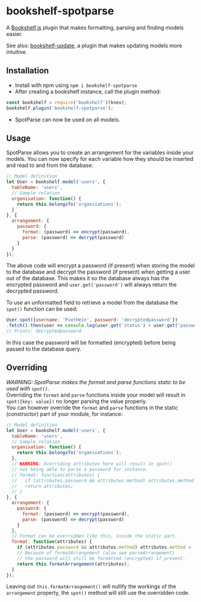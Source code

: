 # bookshelf-spotparse
A [Bookshelf.js](http://bookshelfjs.org) plugin that makes 
formatting, parsing and finding models easier.

See also: [bookshelf-update](https://github.com/7kasper/bookshelf-update), 
a plugin that makes updating models more intuitive.

## Installation
* Install with npm using `npm i bookshelf-spotparse`
* After creating a bookshelf instance, call the plugin method:
```javascript
const bookshelf = require('bookshelf')(knex);
bookshelf.plugin('bookshelf-spotparse');
```
* SpotParse can now be used on all models.

## Usage
SpotParse allows you to create an arrangement for the variables
inside your models. You can now specify for each variable how
they should be inserted and read to and from the database:
```javascript
// Model definition
let User = bookshelf.model('users', {
  tableName: 'users',
  // Sample relation
  organisation: function() {
    return this.belongsTo('organisations');
  }
}, {
  arrangement: {
    password: {
      format: (password) => encrypt(password),
      parse: (password) => decrypt(password)
    }
  }
});
```
The above code will encrypt a password (if present) when
storing the model to the database and decrypt the password
(if present) when getting a user out of the database.
This makes it so the database always has the encrypted password
and `user.get('password')` will always return the decrypted password.

To use an unformatted field to retrieve a model from the database
the `spot()` function can be used:
```javascript
User.spot({username: 'PietHein', password: 'decryptedpassword'})
.fetch().then(user => console.log(user.get('status') + user.get('password')));
// Prints: decryptedpassword
```
In this case the password will be formatted (encrypted) before being passed
to the database query.

## Overriding
_WARNING: SpotParse makes the format and parse functions static to be used with `spot()`._  
Overriding the `format` and `parse` functions inside your model will
result in `spot({key: value})` no longer parsing the value properly.  
You can however override the `format` and `parse` functions in the
static (constructor) part of your module, for instance:
```javascript
// Model definition
let User = bookshelf.model('users', {
  tableName: 'users',
  // Sample relation
  organisation: function() {
    return this.belongsTo('organisations');
  },
  // WARNING: Overriding attributes here will result in spot()
  // not being able to parse a password for instance.
  // format: function(attributes) {
  //   if (attributes.password && attributes.method) attributes.method = 'login';
  //   return attributes;
  // }
}, {
  arrangement: {
    password: {
      format: (password) => encrypt(password),
      parse: (password) => decrypt(password)
    }
  },
  // Format can be overridden like this, inside the static part.
  format: function(attributes) {
    if (attributes.password && attributes.method) attributes.method = 'login';
    // Because of formatArrangement (also see parseArrangement)
    // the password will still be formatted (encrypted) if present.
    return this.formatArrangement(attributes);
  }
});
```
Leaving out `this.formatArrangement()` will nullify the workings of the 
`arrangement` property, the `spot()` method will still use the overridden code.
